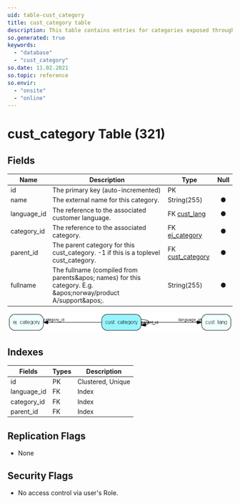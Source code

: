 ```yaml
---
uid: table-cust_category
title: cust_category table
description: This table contains entries for categories exposed through a customer language.
so.generated: true
keywords:
  - "database"
  - "cust_category"
so.date: 11.02.2021
so.topic: reference
so.envir:
  - "onsite"
  - "online"
---
```


# cust\_category Table (321)

## Fields

| Name | Description | Type | Null |
|------|-------------|------|:----:|
|id|The primary key (auto-incremented)|PK| |
|name|The external name for this category.|String(255)|&#x25CF;|
|language\_id|The reference to the associated customer language.|FK [cust_lang](cust-lang.md)|&#x25CF;|
|category\_id|The reference to the associated category.|FK [ej_category](ej-category.md)|&#x25CF;|
|parent\_id|The parent category for this cust_category. -1 if this is a toplevel cust_category.|FK [cust_category](cust-category.md)|&#x25CF;|
|fullname|The fullname (compiled from parents&amp;apos; names) for this category. E.g. &amp;apos;norway/product A/support&amp;apos;.|String(255)|&#x25CF;|


![cust_category table relationship diagram](./media/cust_category.png)

## Indexes

| Fields | Types | Description |
|--------|-------|-------------|
|id |PK |Clustered, Unique |
|language\_id |FK |Index |
|category\_id |FK |Index |
|parent\_id |FK |Index |

## Replication Flags

* None

## Security Flags

* No access control via user's Role.

